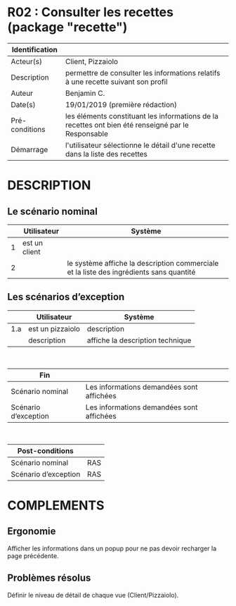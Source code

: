 # R02 : Consulter les recettes (package "recette")

|Identification | |
|-|-|
|Acteur(s) | Client, Pizzaiolo |
|Description | permettre de consulter les informations relatifs à une recette suivant son profil |
|Auteur | Benjamin C. |
|Date(s) | 19/01/2019 (première rédaction) |
|Pré-conditions | les éléments  constituant les informations de la recettes ont bien été renseigné par le Responsable|
|Démarrage | l'utilisateur sélectionne le détail d'une recette dans la liste des recettes |

# DESCRIPTION

## Le scénario nominal
||Utilisateur|Système|
|-|-|-|
|1| est un client |  |
|2|  | le système affiche la description commerciale et la liste des ingrédients sans quantité |

## Les scénarios d’exception

||Utilisateur|Système|
|-|-|-|
|1.a| est un pizzaiolo | description |
| | description | affiche la description technique |

<br/>

|Fin||
|-|-|
|Scénario nominal | Les informations demandées sont affichées |
|Scénario d’exception | Les informations demandées sont affichées |

<br/>

|Post-conditions||
|-|-
|Scénario nominal | RAS |
|Scénario d’exception | RAS|

# COMPLEMENTS

## Ergonomie 

Afficher les informations dans un popup pour ne pas devoir recharger la page précédente.

## Problèmes résolus 

Définir le niveau de détail de chaque vue (Client/Pizzaiolo).